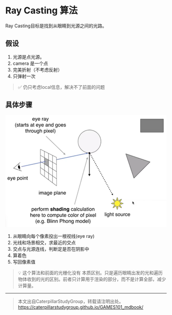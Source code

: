 # Ray Casting 算法 

Ray Casting目标是找到从眼睛到光源之间的光路。  

## 假设

1. 光源是点光源。
2. camera 是一个点
3. 完美折射（不考虑反射）
4. 只弹射一次

> &#x2705; 仍只考虑local信息，解决不了前面的问题 

## 具体步骤

![](../assets/84.PNG)  

1. 从眼睛向每个像素投出一根视线(eye ray)
2. 光线和场景相交，求最近的交点
3. 交点与光源连线，判断定是否在阴影中 
4. 算着色 
5. 写回像素值

> &#x1F4A1; 这个算法和前面的光栅化没有 本质区别。只是遍历眼睛出发的光和遍历物体收到的光的区别。前者只计算用于渲染的部分，而不是计算全部，减少计算量。  

------------------------------

> 本文出自CaterpillarStudyGroup，转载请注明出处。  
> https://caterpillarstudygroup.github.io/GAMES101_mdbook/